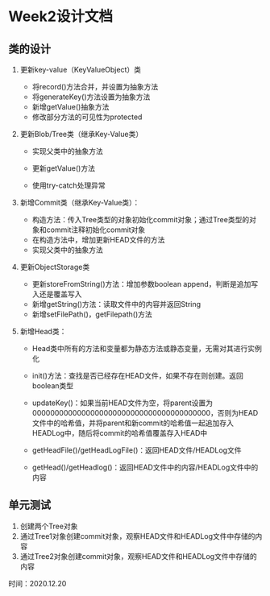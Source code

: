 # Week2设计文档

## 类的设计

1. 更新key-value（KeyValueObject）类

   - 将record()方法合并，并设置为抽象方法
   - 将generateKey()方法设置为抽象方法
   - 新增getValue()抽象方法
   - 修改部分方法的可见性为protected

2. 更新Blob/Tree类（继承Key-Value类）

   - 实现父类中的抽象方法

   - 更新getValue()方法
   - 使用try-catch处理异常

3. 新增Commit类（继承Key-Value类）：

    - 构造方法：传入Tree类型的对象初始化commit对象；通过Tree类型的对象和commit注释初始化commit对象
    - 在构造方法中，增加更新HEAD文件的方法
    - 实现父类中的抽象方法

4. 更新ObjectStorage类
    - 更新storeFromString()方法：增加参数boolean append，判断是追加写入还是覆盖写入
    - 新增getString()方法：读取文件中的内容并返回String
    - 新增setFilePath()，getFilepath()方法

5. 新增Head类：

    - Head类中所有的方法和变量都为静态方法或静态变量，无需对其进行实例化

    - init()方法：查找是否已经存在HEAD文件，如果不存在则创建。返回boolean类型
    - updateKey()：如果当前HEAD文件为空，将parent设置为0000000000000000000000000000000000000000，否则为HEAD文件中的哈希值，并将parent和新commit的哈希值一起追加存入HEADLog中，随后将commit的哈希值覆盖存入HEAD中
    - getHeadFile()/getHeadLogFile()：返回HEAD文件/HEADLog文件
    - getHead()/getHeadlog()：返回HEAD文件中的内容/HEADLog文件中的内容

## 单元测试

1. 创建两个Tree对象
2. 通过Tree1对象创建commit对象，观察HEAD文件和HEADLog文件中存储的内容
3. 通过Tree2对象创建commit对象，观察HEAD文件和HEADLog文件中存储的内容



时间：2020.12.20